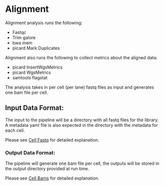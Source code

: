 # Alignment

Alignment analysis runs the following:

- Fastqc
- Trim galore
- bwa mem
- picard Mark Duplicates


Alignment also runs the following to collect metrics about the aligned data:
- picard InsertWgsMetrics
- picard WgsMetrics
- samtools flagstat


The analysis takes in per cell (per lane) fastq files as input and generates one bam file per cell.


## Input Data Format:

The input to the pipeline will be a directory with all fastq files for the library. A metadata yaml file is also expected in the directory with the metadata for each cell.

Please see [Cell Fastq](../data_formats/cell_fastqs.md) for detailed explanation. 



### Output Data Format:

The pipeline will generate one bam file per cell, the outputs will be stored in the output directory provided at run time. 


Please see [Cell Bams](../data_formats/per_cell_bams.md) for detailed explanation. 


